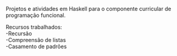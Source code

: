 Projetos e atividades em Haskell para o componente curricular de programação funcional.

Recursos trabalhados:   
-Recursão   
-Compreensão de listas   
-Casamento de padrões   